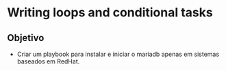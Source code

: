 # Writing loops and conditional tasks

## Objetivo

+ Criar um playbook para instalar e iniciar o mariadb apenas em sistemas baseados em RedHat.
